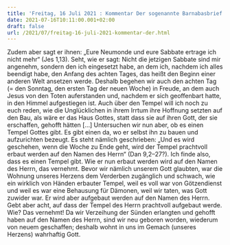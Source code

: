```yaml
---
title: 'Freitag, 16 Juli 2021 : Kommentar Der sogenannte Barnabasbrief'
date: 2021-07-16T10:11:00.001+02:00
draft: false
url: /2021/07/freitag-16-juli-2021-kommentar-der.html
---
```


Zudem aber sagt er ihnen: „Eure Neumonde und eure Sabbate ertrage ich nicht mehr“ (Jes 1,13). Seht, wie er sagt: Nicht die jetzigen Sabbate sind mir angenehm, sondern den ich eingesetzt habe, an dem ich, nachdem ich alles beendigt habe, den Anfang des achten Tages, das heißt den Beginn einer anderen Welt ansetzen werde. Deshalb begehen wir auch den achten Tag (= den Sonntag, den ersten Tag der neuen Woche) in Freude, an dem auch Jesus von den Toten auferstanden und, nachdem er sich geoffenbart hatte, in den Himmel aufgestiegen ist. Auch über den Tempel will ich noch zu euch reden, wie die Unglücklichen in ihrem Irrtum ihre Hoffnung setzten auf den Bau, als wäre er das Haus Gottes, statt dass sie auf ihren Gott, der sie erschaffen, gehofft hätten \[…\] Untersuchen wir nun aber, ob es einen Tempel Gottes gibt. Es gibt einen da, wo er selbst ihn zu bauen und aufzurichten bezeugt. Es steht nämlich geschrieben: „Und es wird geschehen, wenn die Woche zu Ende geht, wird der Tempel prachtvoll erbaut werden auf den Namen des Herrn“ (Dan 9,2–27?). Ich finde also, dass es einen Tempel gibt. Wie er nun erbaut werden wird auf den Namen des Herrn, das vernehmt. Bevor wir nämlich unserem Gott glaubten, war die Wohnung unseres Herzens dem Verderben zugänglich und schwach, wie ein wirklich von Händen erbauter Tempel, weil es voll war von Götzendienst und weil es war eine Behausung für Dämonen, weil wir taten, was Gott zuwider war. Er wird aber aufgebaut werden auf den Namen des Herrn. Gebt aber acht, auf dass der Tempel des Herrn prachtvoll aufgebaut werde. Wie? Das vernehmt! Da wir Verzeihung der Sünden erlangten und gehofft haben auf den Namen des Herrn, sind wir neu geboren worden, wiederum von neuem geschaffen; deshalb wohnt in uns im Gemach (unseres Herzens) wahrhaftig Gott.